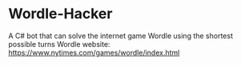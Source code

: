 # Wordle-Hacker
A C# bot that can solve the internet game Wordle using the shortest possible turns
Wordle website: https://www.nytimes.com/games/wordle/index.html
